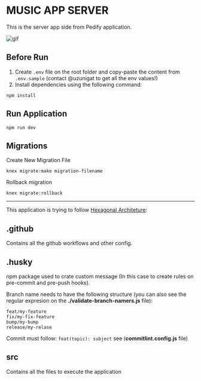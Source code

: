 # MUSIC APP SERVER

This is the server app side from Pedify application.

![gif](https://media.giphy.com/media/tqfS3mgQU28ko/giphy.gif
)

## Before Run

1. Create `.env` file on the root folder and copy-paste the content from `.env.sample` (contact @uzunigat to get all the env values!)
2. Install dependencies using the following command: 

```console
npm install
```

## Run Application

``` console
npm run dev
```

## Migrations

Create New Migration File
```console
knex migrate:make migration-filename
```

Rollback migration
```console
knex migrate:rollback
```

---

This application is trying to follow [Hexagonal Architeture](https://netflixtechblog.com/ready-for-changes-with-hexagonal-architecture-b315ec967749
): 

## .github

Contains all the github workflows and other config.

## .husky

npm package used to crate custom message (In this case to create rules on pre-commit and pre-push hooks). 

Branch name needs to have the following structure (you can also see the regular expresion on the **./validate-branch-namers.js** file):

```
feat/my-feature
fix/my-fix-feature
bump/my-bump
release/my-relase
```

Commit must follow: `feat(topic): subject` see (**commitlint.config.js** file)

## src

Contains all the files to execute the application


